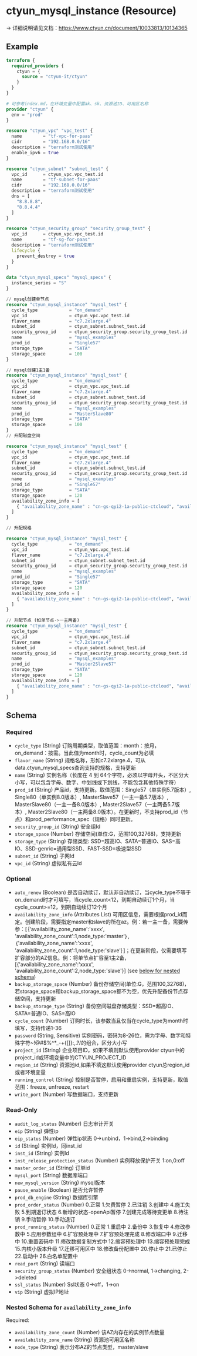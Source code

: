 # ctyun_mysql_instance (Resource)
-> 详细说明请见文档：https://www.ctyun.cn/document/10033813/10134365



## Example

```terraform
terraform {
  required_providers {
    ctyun = {
      source = "ctyun-it/ctyun"
    }
  }
}

# 可参考index.md，在环境变量中配置ak、sk、资源池ID、可用区名称
provider "ctyun" {
  env = "prod"
}

resource "ctyun_vpc" "vpc_test" {
  name        = "tf-vpc-for-paas"
  cidr        = "192.168.0.0/16"
  description = "terraform测试使用"
  enable_ipv6 = true
}

resource "ctyun_subnet" "subnet_test" {
  vpc_id      = ctyun_vpc.vpc_test.id
  name        = "tf-subnet-for-paas"
  cidr        = "192.168.0.0/16"
  description = "terraform测试使用"
  dns = [
    "8.8.8.8",
    "8.8.4.4"
  ]
}

resource "ctyun_security_group" "security_group_test" {
  vpc_id      = ctyun_vpc.vpc_test.id
  name        = "tf-sg-for-paas"
  description = "terraform测试使用"
  lifecycle {
    prevent_destroy = true
  }
}

data "ctyun_mysql_specs" "mysql_specs" {
  instance_series = "S"
}

// mysql创建单节点
resource "ctyun_mysql_instance" "mysql_test" {
  cycle_type            = "on_demand"
  vpc_id                = ctyun_vpc.vpc_test.id
  flavor_name           = "c7.2xlarge.4"
  subnet_id             = ctyun_subnet.subnet_test.id
  security_group_id     = ctyun_security_group.security_group_test.id
  name                  = "mysql_examples"
  prod_id               = "Single57"
  storage_type          = "SATA"
  storage_space         = 100
}

// mysql创建1主1备
resource "ctyun_mysql_instance" "mysql_test" {
  cycle_type            = "on_demand"
  vpc_id                = ctyun_vpc.vpc_test.id
  flavor_name           = "c7.2xlarge.4"
  subnet_id             = ctyun_subnet.subnet_test.id
  security_group_id     = ctyun_security_group.security_group_test.id
  name                  = "mysql_examples"
  prod_id               = "MasterSlave80"
  storage_type          = "SATA"
  storage_space         = 100
}
// 升配磁盘空间

resource "ctyun_mysql_instance" "mysql_test" {
  cycle_type            = "on_demand"
  vpc_id                = ctyun_vpc.vpc_test.id
  flavor_name           = "c7.2xlarge.4"
  subnet_id             = ctyun_subnet.subnet_test.id
  security_group_id     = ctyun_security_group.security_group_test.id
  name                  = "mysql_examples"
  prod_id               = "Single57"
  storage_type          = "SATA"
  storage_space         = 120
  availability_zone_info = [
    { "availability_zone_name" : "cn-gs-qyi2-1a-public-ctcloud", "availability_zone_count" : 1, "node_type" : "master" }
  ]
}

// 升配规格

resource "ctyun_mysql_instance" "mysql_test" {
  cycle_type            = "on_demand"
  vpc_id                = ctyun_vpc.vpc_test.id
  flavor_name           = "c7.2xlarge.4"
  subnet_id             = ctyun_subnet.subnet_test.id
  security_group_id     = ctyun_security_group.security_group_test.id
  name                  = "mysql_examples"
  prod_id               = "Single57"
  storage_type          = "SATA"
  storage_space         = 120
  availability_zone_info = [
    { "availability_zone_name" : "cn-gs-qyi2-1a-public-ctcloud", "availability_zone_count" : 1, "node_type" : "master" }
  ]
}

// 升配节点 (如单节点->一主两备)
resource "ctyun_mysql_instance" "mysql_test" {
  cycle_type            = "on_demand"
  vpc_id                = ctyun_vpc.vpc_test.id
  flavor_name           = "c7.2xlarge.4"
  subnet_id             = ctyun_subnet.subnet_test.id
  security_group_id     = ctyun_security_group.security_group_test.id
  name                  = "mysql_examples"
  prod_id               = "Master2Slave57"
  storage_type          = "SATA"
  storage_space         = 120
  availability_zone_info = [
    { "availability_zone_name" : "cn-gs-qyi2-1a-public-ctcloud", "availability_zone_count" : 2, "node_type" : "slave" } // 当升配时，availability_zone_info仅需要填写增量的节点信息
  ]
}
```

<!-- schema generated by tfplugindocs -->
## Schema

### Required

- `cycle_type` (String) 订购周期类型，取值范围：month：按月，on_demand：按需。当此值为month时，cycle_count为必填
- `flavor_name` (String) 规格名称，形如c7.2xlarge.4，可从data.ctyun_mysql_specs查询支持的规格，支持更新
- `name` (String) 实例名称（长度在 4 到 64个字符，必须以字母开头，不区分大小写，可以包含字母、数字、中划线或下划线，不能包含其他特殊字符）
- `prod_id` (String) 产品id，支持更新。取值范围：Single57（单实例5.7版本）, Single80（单实例8.0版本）, MasterSlave57（一主一备5.7版本）, MasterSlave80（一主一备8.0版本）, Master2Slave57（一主两备5.7版本）, Master2Slave80（一主两备8.0版本）。在更新时，不支持prod_id（节点）和prod_performance_spec（规格）同时更新。
- `security_group_id` (String) 安全组Id
- `storage_space` (Number) 存储空间(单位:G，范围100,32768)，支持更新
- `storage_type` (String) 存储类型: SSD=超高IO、SATA=普通IO、SAS=高IO、SSD-genric=通用型SSD、FAST-SSD=极速型SSD
- `subnet_id` (String) 子网Id
- `vpc_id` (String) 虚拟私有云Id

### Optional

- `auto_renew` (Boolean) 是否自动续订，默认非自动续订，当cycle_type不等于on_demand时才可填写，当cycle_count<12，到期自动续订1个月，当cycle_count>=12，到期自动续订12个月
- `availability_zone_info` (Attributes List) 可用区信息，需要根据prod_id而定。创建阶段，需要指定master和slave的所在az。例：若一主一备，需要传参：[｛'availability_zone_name':'xxxx', 'availability_zone_count':1,node_type:'master'｝,｛'availability_zone_name':'xxxx', 'availability_zone_count':1,node_type:'slave'｝]；在更新阶段，仅需要填写扩容部分的AZ信息。例：将单节点扩容至1主2备，[{'availability_zone_name':'xxxx', 'availability_zone_count':2,node_type:'slave'}] (see [below for nested schema](#nestedatt--availability_zone_info))
- `backup_storage_space` (Number) 备份存储空间(单位:G，范围100,32768)，若storage_space和backup_storage_space都不为空，优先升配备份节点存储空间，支持更新
- `backup_storage_type` (String) 备份空间磁盘存储类型：SSD=超高IO、SATA=普通IO、SAS=高IO
- `cycle_count` (Number) 订购时长，该参数当且仅当在cycle_type为month时填写，支持传递1-36
- `password` (String, Sensitive) 实例密码，密码为8-26位，需为字母、数字和特殊字符~!@#$%^*_-+{[]}:,.?/的组合，区分大小写
- `project_id` (String) 企业项目ID，如果不填则默认使用provider ctyun中的project_id或环境变量中的CTYUN_PROJECT_ID
- `region_id` (String) 资源池id,如果不填这默认使用provider ctyun总region_id 或者环境变量
- `running_control` (String) 控制是否暂停，启用和重启实例，支持更新，取值范围：freeze, unfreeze, restart
- `write_port` (Number) 写数据端口，支持更新

### Read-Only

- `audit_log_status` (Number) 日志审计开关
- `eip` (String) 弹性ip
- `eip_status` (Number) 弹性ip状态 0->unbind，1->bind,2->binding
- `id` (String) 实例Id，同inst_id
- `inst_id` (String) 实例Id
- `inst_release_protection_status` (Number) 实例释放保护开关 1:on,0:off
- `master_order_id` (String) 订单id
- `mysql_port` (String) 数据库端口
- `new_mysql_version` (String) mysql版本
- `pause_enable` (Boolean) 是否允许暂停
- `prod_db_engine` (String) 数据库引擎
- `prod_order_status` (Number) 0.正常 1.欠费暂停 2.已注销 3.创建中 4.施工失败 5.到期退订状态 6.新增的状态-openApi暂停 7.创建完成等待变更单 8.待注销 9.手动暂停 10.手动退订
- `prod_running_status` (Number) 0.正常 1.重启中 2.备份中 3.恢复中 4.修改参数中 5.应用参数组中 6.扩容预处理中 7.扩容预处理完成 8.修改端口中 9.迁移中 10.重置密码中 11.修改数据复制方式中 12.缩容预处理中 13.缩容预处理完成 15.内核小版本升级 17.迁移可用区中 18.修改备份配置中 20.停止中 21.已停止 22.启动中 26.白名单配置中
- `read_port` (String) 读端口
- `security_group_status` (Number) 安全组状态 0->normal, 1->changing, 2->deleted
- `ssl_status` (Number) Ssl状态 0->off，1->on
- `vip` (String) 虚拟IP地址

<a id="nestedatt--availability_zone_info"></a>
### Nested Schema for `availability_zone_info`

Required:

- `availability_zone_count` (Number) 该AZ内存在的实例节点数量
- `availability_zone_name` (String) 资源池可用区名称
- `node_type` (String) 表示分布AZ的节点类型，master/slave